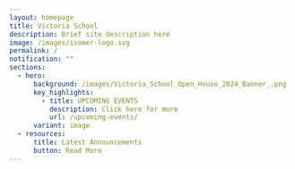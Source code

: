 ```yaml
---
layout: homepage
title: Victoria School
description: Brief site description here
image: /images/isomer-logo.svg
permalink: /
notification: ""
sections:
  - hero:
      background: /images/Victoria_School_Open_House_2024_Banner_.png
      key_highlights:
        - title: UPCOMING EVENTS
          description: Click here for more
          url: /upcoming-events/
      variant: image
  - resources:
      title: Latest Announcements
      button: Read More
---
```

